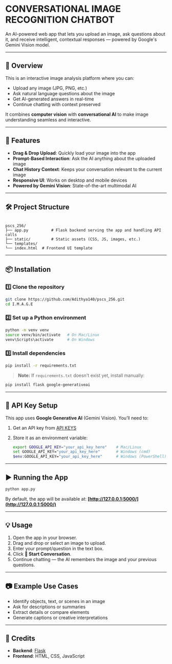 
# CONVERSATIONAL IMAGE RECOGNITION CHATBOT
An AI-powered web app that lets you upload an image, ask questions about it, and receive intelligent, contextual responses — powered by Google's Gemini Vision model.

---

## 📸 Overview
This is an interactive image analysis platform where you can:
- Upload any image (JPG, PNG, etc.)
- Ask natural language questions about the image
- Get AI-generated answers in real-time
- Continue chatting with context preserved

It combines **computer vision** with **conversational AI** to make image understanding seamless and interactive.

---

## 🚀 Features
- **Drag & Drop Upload**: Quickly load your image into the app
- **Prompt-Based Interaction**: Ask the AI anything about the uploaded image
- **Chat History Context**: Keeps your conversation relevant to the current image
- **Responsive UI**: Works on desktop and mobile devices
- **Powered by Gemini Vision**: State-of-the-art multimodal AI

---

## 🛠️ Project Structure
```

pscs_256/
├── app.py          # Flask backend serving the app and handling API calls
├── static/         # Static assets (CSS, JS, images, etc.)
└── templates/
└── index.html  # Frontend UI template

````

---

## 📦 Installation

### 1️⃣ Clone the repository
```bash
git clone https://github.com/Adithya140/pscs_256.git
cd I.M.A.G.E
````

### 2️⃣ Set up a Python environment

```bash
python -m venv venv
source venv/bin/activate   # On Mac/Linux
venv\Scripts\activate      # On Windows
```

### 3️⃣ Install dependencies

```bash
pip install -r requirements.txt
```

> **Note:** If `requirements.txt` doesn't exist yet, install manually:

```bash
pip install flask google-generativeai
```

---

## 🔑 API Key Setup

This app uses **Google Generative AI** (Gemini Vision).
You’ll need to:

1. Get an API key from [API KEYS](https://aistudio.google.com/)
2. Store it as an environment variable:

   ```bash
   export GOOGLE_API_KEY="your_api_key_here"    # Mac/Linux
   set GOOGLE_API_KEY="your_api_key_here"       # Windows (cmd)
   $env:GOOGLE_API_KEY="your_api_key_here"      # Windows (PowerShell)
   ```

---

## ▶️ Running the App

```bash
python app.py
```

By default, the app will be available at:
**[http://127.0.0.1:5000/](http://127.0.0.1:5000/)**

---

## 💡 Usage

1. Open the app in your browser.
2. Drag and drop or select an image to upload.
3. Enter your prompt/question in the text box.
4. Click **🚀 Start Conversation**.
5. Continue chatting — the AI remembers the image and your previous questions.

---

## 📷 Example Use Cases

* Identify objects, text, or scenes in an image
* Ask for descriptions or summaries
* Extract details or compare elements
* Generate captions or creative interpretations


---

## 🙌 Credits

* **Backend**: [Flask](https://flask.palletsprojects.com/)
* **Frontend**: HTML, CSS, JavaScript

